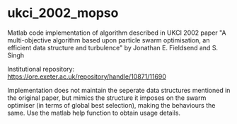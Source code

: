 ukci_2002_mopso
===============

Matlab code implementation of algorithm described in UKCI 2002 paper "A multi-objective algorithm based upon particle swarm optimisation, an efficient data structure and turbulence" by Jonathan E. Fieldsend and S. Singh

Institutional repository:
https://ore.exeter.ac.uk/repository/handle/10871/11690

Implementation does not maintain the seperate data structures mentioned in the original paper, but mimics the structure it imposes on the swarm optimiser (in terms of global best selection), making the behaviours the same. Use the matlab help function to obtain usage details.
